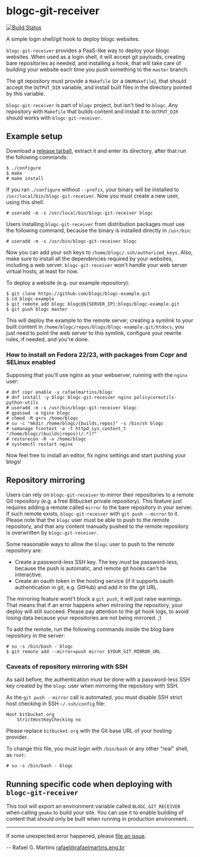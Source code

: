 # blogc-git-receiver

[![Build Status](https://travis-ci.org/blogc/blogc-git-receiver.svg?branch=master)](https://travis-ci.org/blogc/blogc-git-receiver)

A simple login shell/git hook to deploy blogc websites.

`blogc-git-receiver` provides a PaaS-like way to deploy your blogc websites. When used as a login shell, it will accept git payloads, creating bare repositories as needed, and installing a hook, that will take care of building your website each time you push something to the `master` branch.

The git repository must provide a `Makefile` (or a `GNUMakefile`), that should accept the `OUTPUT_DIR` variable, and install built files in the directory pointed by this variable.

`blogc-git-receiver` is part of `blogc` project, but isn't tied to `blogc`. Any repository with `Makefile` that builds content and install it to `OUTPUT_DIR` should works with `blogc-git-receiver`.

## Example setup

Download a [release tarball](https://github.com/blogc/blogc-git-receiver/releases), extract it and enter its directory, after that run the following commands:

    $ ./configure
    $ make
    # make install

If you ran `./configure` without `--prefix`, your binary will be installed to `/usr/local/bin/blogc-git-receiver`. Now you must create a new user, using this shell.

    # useradd -m -s /usr/local/bin/blogc-git-receiver blogc

Users installing `blogc-git-receiver` from distribution packages must use the following command, because the binary is installed directly in `/usr/bin`:

    # useradd -m -s /usr/bin/blogc-git-receiver blogc

Now you can add your ssh keys to `/home/blogc/.ssh/authorized_keys`. Also, make sure to install all the dependencies required by your websites, including a web server. `blogc-git-receiver` won't handle your web server virtual hosts, at least for now.

To deploy a website (e.g. our example repository):

    $ git clone https://github.com/blogc/blogc-example.git
    $ cd blogc-example
    $ git remote add blogc blogc@${SERVER_IP}:blogs/blogc-example.git
    $ git push blogc master

This will deploy the example to the remote server, creating a symlink to your built content in `/home/blogc/repos/blogs/blogc-example.git/htdocs`, you just need to point the web server to this symlink, configure your rewrite rules, if needed, and you're done.

### How to install on Fedora 22/23, with packages from Copr and SELinux enabled

Supposing that you'll use nginx as your webserver, running with the `nginx` user:

    # dnf copr enable -y rafaelmartins/blogc
    # dnf install -y blogc blogc-git-receiver nginx policycoreutils-python-utils
    # useradd -m -s /usr/bin/blogc-git-receiver blogc
    # gpasswd -a nginx blogc
    # chmod -R g+rx /home/blogc
    # su -c "mkdir /home/blogc/{builds,repos}" -s /bin/sh blogc
    # semanage fcontext -a -t httpd_sys_content_t "/home/blogc/(builds|repos)(/.*)?"
    # restorecon -R -v /home/blogc
    # systemctl restart nginx

Now feel free to install an editor, fix nginx settings and start pushing your blogs!

## Repository mirroring

Users can rely on `blogc-git-receiver` to mirror their repositories to a remote Git repository (e.g. a free Bitbucket private repository). This feature just requires adding a remote called `mirror` to the bare repository in your server. If such remote exists, `blogc-git-receiver` with `git push --mirror` to it. Please note that the `blogc` user must be able to push to the remote repository, and that any content manually pushed to the remote repository is overwritten by `blogc-git-receiver`.

Some reasonable ways to allow the `blogc` user to push to the remote repository are:

- Create a password-less SSH key. The key *must* be password-less, because the push is automatic, and remote git hooks can't be interactive.
- Create an oauth token in the hosting service (if it supports oauth authentication in git, e.g. GitHub) and add it to the git URL.

The mirroring feature wont't block a `git push`, it will just raise warnings. That means that if an error happens when mirroring the repository, your deploy will still succeed. Please pay attention to the git hook logs, to avoid losing data because your repositories are not being mirrored. ;)

To add the remote, run the following commands inside the blog bare repository in the server:

    # su -s /bin/bash - blogc
    $ git remote add --mirror=push mirror $YOUR_GIT_MIRROR_URL

### Caveats of repository mirroring with SSH

As said before, the authentication must be done with a password-less SSH key created by the `blogc` user when mirroring the repository with SSH.

As the `git push --mirror` call is automated, you must disable SSH strict host checking in SSH `~/.ssh/config` file:

    Host bitbucket.org
        StrictHostKeyChecking no

Please replace `bitbucket.org` with the Git base URL of your hosting provider.

To change this file, you must login with `/bin/bash` or any other "real" shell, as `root`:

    # su -s /bin/bash - blogc

## Running specific code when deploying with `blogc-git-receiver`

This tool will export an environment variable called `BLOGC_GIT_RECEIVER` when calling `gmake` to build your site. You can use it to enable building of content that should only be built when running in production environment.

----
If some unexpected error happened, please [file an issue](https://github.com/blogc/blogc-git-receiver/issues/new).

-- Rafael G. Martins <rafael@rafaelmartins.eng.br>
